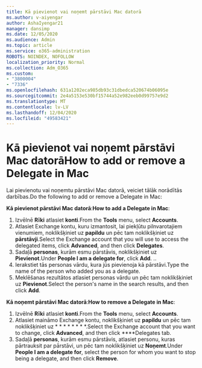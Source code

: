 ```yaml
---
title: Kā pievienot vai noņemt pārstāvi Mac datorā
ms.author: v-aiyengar
author: AshaIyengar21
manager: dansimp
ms.date: 12/05/2020
ms.audience: Admin
ms.topic: article
ms.service: o365-administration
ROBOTS: NOINDEX, NOFOLLOW
localization_priority: Normal
ms.collection: Adm_O365
ms.custom:
- "3800004"
- "7336"
ms.openlocfilehash: 631a1202eca985db93c31dbedca520674b06095e
ms.sourcegitcommit: 2e4a5153e530bf15744a52e982eeb0d99757e9d2
ms.translationtype: MT
ms.contentlocale: lv-LV
ms.lasthandoff: 12/04/2020
ms.locfileid: "49583421"
---
```

# <a name="how-to-add-or-remove-a-delegate-in-mac"></a><span data-ttu-id="8e418-102">Kā pievienot vai noņemt pārstāvi Mac datorā</span><span class="sxs-lookup"><span data-stu-id="8e418-102">How to add or remove a Delegate in Mac</span></span>

<span data-ttu-id="8e418-103">Lai pievienotu vai noņemtu pārstāvi Mac datorā, veiciet tālāk norādītās darbības.</span><span class="sxs-lookup"><span data-stu-id="8e418-103">Do the following to add or remove a Delegate in Mac:</span></span>

<span data-ttu-id="8e418-104">**Kā pievienot pārstāvi Mac datorā**:</span><span class="sxs-lookup"><span data-stu-id="8e418-104">**How to add a Delegate in Mac**:</span></span>

1. <span data-ttu-id="8e418-105">Izvēlnē **Rīki** atlasiet **konti**.</span><span class="sxs-lookup"><span data-stu-id="8e418-105">From the **Tools** menu, select **Accounts**.</span></span>
1. <span data-ttu-id="8e418-106">Atlasiet Exchange kontu, kuru izmantosit, lai piekļūtu pilnvarotajiem vienumiem, noklikšķiniet uz **papildu** un pēc tam noklikšķiniet uz **pārstāvji**.</span><span class="sxs-lookup"><span data-stu-id="8e418-106">Select the Exchange account that you will use to access the delegated items, click **Advanced**, and then click **Delegates**.</span></span>
1. <span data-ttu-id="8e418-107">Sadaļā **personas**, kurām esmu pārstāvis, noklikšķiniet uz **Pievienot**.</span><span class="sxs-lookup"><span data-stu-id="8e418-107">Under **People I am a delegate for**, click **Add**.</span></span> <span data-ttu-id="8e418-108">.</span><span class="sxs-lookup"><span data-stu-id="8e418-108">.</span></span>
1. <span data-ttu-id="8e418-109">Ierakstiet tās personas vārdu, kura jūs pievienoja kā pārstāvi.</span><span class="sxs-lookup"><span data-stu-id="8e418-109">Type the name of the person who added you as a delegate.</span></span>
1. <span data-ttu-id="8e418-110">Meklēšanas rezultātos atlasiet personas vārdu un pēc tam noklikšķiniet uz **Pievienot**.</span><span class="sxs-lookup"><span data-stu-id="8e418-110">Select the person's name in the search results, and then click **Add**.</span></span>
 
<span data-ttu-id="8e418-111">**Kā noņemt pārstāvi Mac datorā**:</span><span class="sxs-lookup"><span data-stu-id="8e418-111">**How to remove a Delegate in Mac**:</span></span>

1. <span data-ttu-id="8e418-112">Izvēlnē **Rīki** atlasiet **konti**.</span><span class="sxs-lookup"><span data-stu-id="8e418-112">From the **Tools** menu, select **Accounts**.</span></span>
1. <span data-ttu-id="8e418-113">Atlasiet maināmo Exchange kontu, noklikšķiniet uz **papildu** un pēc tam noklikšķiniet uz \* \* \* \* \* \* \* \*.</span><span class="sxs-lookup"><span data-stu-id="8e418-113">Select the Exchange account that you want to change, click **Advanced**, and then click \*\*\*\*Delegates tab.</span></span>
1. <span data-ttu-id="8e418-114">Sadaļā **personas**, kurām esmu pārstāvis, atlasiet personu, kuras pārtrauksit par pārstāvi, un pēc tam noklikšķiniet uz **Noņemt**.</span><span class="sxs-lookup"><span data-stu-id="8e418-114">Under **People I am a delegate for**, select the person for whom you want to stop being a delegate, and then click **Remove**.</span></span>
